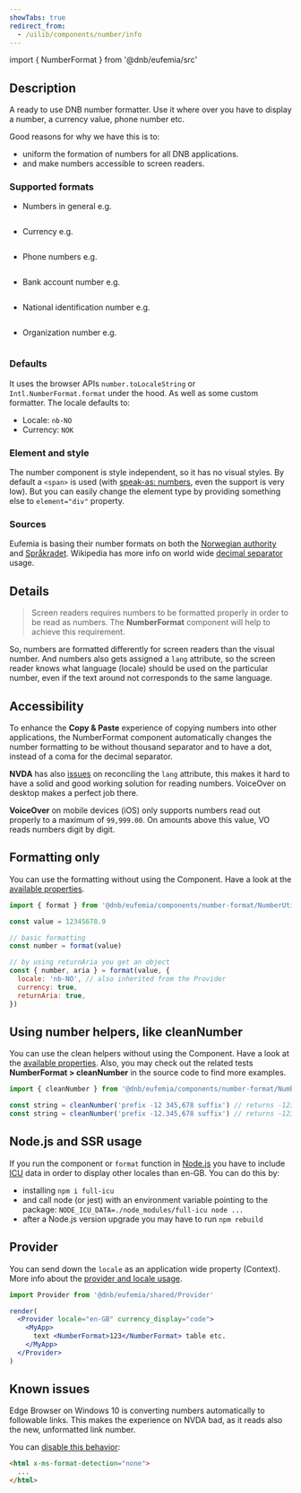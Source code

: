 ```yaml
---
showTabs: true
redirect_from:
  - /uilib/components/number/info
---
```


import { NumberFormat } from '@dnb/eufemia/src'

## Description

A ready to use DNB number formatter. Use it where over you have to display a number, a currency value, phone number etc.

Good reasons for why we have this is to:

- uniform the formation of numbers for all DNB applications.
- and make numbers accessible to screen readers.

### Supported formats

- Numbers in general e.g. <pre className="dnb-code"><NumberFormat value="12345678.90" /></pre>
- Currency e.g. <pre className="dnb-code"><NumberFormat currency value="12345678.90" /></pre>
- Phone numbers e.g. <pre className="dnb-code"><NumberFormat phone value="004799999999" /></pre>
- Bank account number e.g. <pre className="dnb-code"><NumberFormat ban value="20001234567" /></pre>
- National identification number e.g. <pre className="dnb-code"><NumberFormat nin value="18089212345" /></pre>
- Organization number e.g. <pre className="dnb-code"><NumberFormat org value="123456789" /></pre>

### Defaults

It uses the browser APIs `number.toLocaleString` or `Intl.NumberFormat.format` under the hood. As well as some custom formatter. The locale defaults to:

- Locale: `nb-NO`
- Currency: `NOK`

### Element and style

The number component is style independent, so it has no visual styles. By default a `<span>` is used (with [speak-as: numbers](https://developer.mozilla.org/en-US/docs/Web/CSS/@counter-style/speak-as), even the support is very low). But you can easily change the element type by providing something else to `element="div"` property.

### Sources

Eufemia is basing their number formats on both the [Norwegian authority](https://lovdata.no/forskrift/2004-02-16-426/§16) and [Språkradet](https://www.sprakradet.no/sprakhjelp/Skriveregler/Dato). Wikipedia has more info on world wide [decimal separator](https://en.wikipedia.org/wiki/Decimal_separator) usage.

## Details

> Screen readers requires numbers to be formatted properly in order to be read as numbers. The **NumberFormat** component will help to achieve this requirement.

So, numbers are formatted differently for screen readers than the visual number. And numbers also gets assigned a `lang` attribute, so the screen reader knows what language (locale) should be used on the particular number, even if the text around not corresponds to the same language.

## Accessibility

To enhance the **Copy & Paste** experience of copying numbers into other applications, the NumberFormat component automatically changes the number formatting to be without thousand separator and to have a dot, instead of a coma for the decimal separator.

**NVDA** has also [issues](https://github.com/nvaccess/nvda/issues/8874) on reconciling the `lang` attribute, this makes it hard to have a solid and good working solution for reading numbers. VoiceOver on desktop makes a perfect job there.

**VoiceOver** on mobile devices (iOS) only supports numbers read out properly to a maximum of `99,999.00`. On amounts above this value, VO reads numbers digit by digit.

## Formatting only

You can use the formatting without using the Component. Have a look at the [available properties](/uilib/components/number-format/properties).

```js
import { format } from '@dnb/eufemia/components/number-format/NumberUtils'

const value = 12345678.9

// basic formatting
const number = format(value)

// by using returnAria you get an object
const { number, aria } = format(value, {
  locale: 'nb-NO', // also inherited from the Provider
  currency: true,
  returnAria: true,
})
```

## Using number helpers, like cleanNumber

You can use the clean helpers without using the Component. Have a look at the [available properties](/uilib/components/number-format/properties). Also, you may check out the related tests **NumberFormat > cleanNumber** in the source code to find more examples.

```js
import { cleanNumber } from '@dnb/eufemia/components/number-format/NumberUtils'

const string = cleanNumber('prefix -12 345,678 suffix') // returns -12345.678
const string = cleanNumber('prefix -12.345,678 suffix') // returns -12345.678
```

## Node.js and SSR usage

If you run the component or `format` function in [Node.js](https://nodejs.org) you have to include [ICU](https://nodejs.org/api/intl.html) data in order to display other locales than en-GB. You can do this by:

- installing `npm i full-icu`
- and call node (or jest) with an environment variable pointing to the package: `NODE_ICU_DATA=./node_modules/full-icu node ...`
- after a Node.js version upgrade you may have to run `npm rebuild`

## Provider

You can send down the `locale` as an application wide property (Context). More info about the [provider and locale usage](/uilib/components/number-format/provider).

```jsx
import Provider from '@dnb/eufemia/shared/Provider'

render(
  <Provider locale="en-GB" currency_display="code">
    <MyApp>
      text <NumberFormat>123</NumberFormat> table etc.
    </MyApp>
  </Provider>
)
```

## Known issues

Edge Browser on Windows 10 is converting numbers automatically to followable links. This makes the experience on NVDA bad, as it reads also the new, unformatted link number.

You can [disable this behavior](https://developer.mozilla.org/en-US/docs/Web/HTML/Global_attributes/x-ms-format-detection):

```html
<html x-ms-format-detection="none">
  ...
</html>
```
